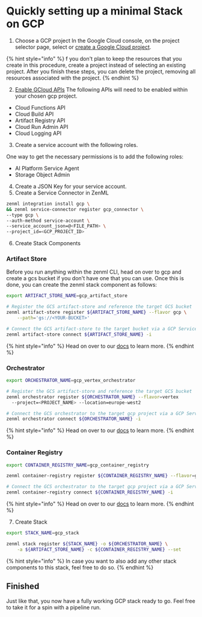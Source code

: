 # Quickly setting up a minimal Stack on GCP



1) Choose a GCP project
In the Google Cloud console, on the project selector page, select or [create 
a Google Cloud project](https://cloud.google.com/resource-manager/docs/creating-managing-projects).

{% hint style="info" %}
f you don't plan to keep the resources that you create in this procedure, 
create a project instead of selecting an existing project. After you finish
these steps, you can delete the project, removing all resources associated 
with the project.
{% endhint %}

2) [Enable GCloud APIs](https://console.cloud.google.com/flows/enableapi?apiid=cloudfunctions,cloudbuild.googleapis.com,artifactregistry.googleapis.com,run.googleapis.com,logging.googleapis.com&redirect=https://cloud.google.com/functions/docs/create-deploy-gcloud&_ga=2.103703808.1862683951.1694002459-205697788.1651483076&_gac=1.161946062.1694011263.Cj0KCQjwxuCnBhDLARIsAB-cq1ouJZlVKAVPMsXnYrgQVF2t1Q2hUjgiHVpHXi2N0NlJvG3j3y-PPh8aAoSIEALw_wcB)
The following APIs will need to be enabled within your chosen gcp project.
* Cloud Functions API
* Cloud Build API
* Artifact Registry API
* Cloud Run Admin API
* Cloud Logging API

3) Create a service account with the following roles.

One way to get the necessary permissions is to add the following roles:
* AI Platform Service Agent
* Storage Object Admin


4) Create a JSON Key for your service account.
5) Create a Service Connector in ZenML
```bash
zenml integration install gcp \
&& zenml service-connector register gcp_connector \
--type gcp \
--auth-method service-account \
--service_account_json=@<FILE_PATH> \
--project_id=<GCP_PROJECT_ID>
```
6) Create Stack Components
### Artifact Store

Before you run anything within the zenml CLI, head on over to gcp and create a 
gcs bucket if you don't have one that you can use. Once this is done, you can 
create the zenml stack component as follows:

```bash
export ARTIFACT_STORE_NAME=gcp_artifact_store

# Register the GCS artifact-store and reference the target GCS bucket
zenml artifact-store register ${ARTIFACT_STORE_NAME} --flavor gcp \
    --path='gs://<YOUR-BUCKET>'

# Connect the GCS artifact-store to the target bucket via a GCP Service Connector
zenml artifact-store connect ${ARTIFACT_STORE_NAME} -i
```

{% hint style="info" %}
Head on over to our [docs](../../component-guide/artifact-stores/gcp) to learn 
more.
{% endhint %}


### Orchestrator

```bash
export ORCHESTRATOR_NAME=gcp_vertex_orchestrator

# Register the GCS artifact-store and reference the target GCS bucket
zenml orchestrator register ${ORCHESTRATOR_NAME} --flavor=vertex 
  --project=<PROJECT_NAME> --location=europe-west2

# Connect the GCS orchestrator to the target gcp project via a GCP Service Connector
zenml orchestrator connect ${ORCHESTRATOR_NAME} -i
```

{% hint style="info" %}
Head on over to our [docs](../../component-guide/orchestrators/vertex.md) to 
learn more.
{% endhint %}

### Container Registry

```bash
export CONTAINER_REGISTRY_NAME=gcp_container_registry

zenml container-registry register ${CONTAINER_REGISTRY_NAME} --flavor=gcp --uri=<GCR-URI>

# Connect the GCS orchestrator to the target gcp project via a GCP Service Connector
zenml container-registry connect ${CONTAINER_REGISTRY_NAME} -i
```

{% hint style="info" %}
Head on over to our [docs](../../component-guide/container-registries/gcp.md)
to learn more.
{% endhint %}


7) Create Stack

```bash
export STACK_NAME=gcp_stack

zenml stack register ${STACK_NAME} -o ${ORCHESTRATOR_NAME} \
    -a ${ARTIFACT_STORE_NAME} -c ${CONTAINER_REGISTRY_NAME} --set
```

{% hint style="info" %}
In case you want to also add any other stack components to this stack, feel free
to do so.
{% endhint %}

## Finished

Just like that, you now have a fully working GCP stack ready to go. Feel free to
take it for a spin with a pipeline run.
